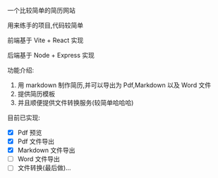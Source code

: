 一个比较简单的简历网站

用来练手的项目,代码较简单

前端基于 Vite + React 实现

后端基于 Node + Express 实现

功能介绍:

1. 用 markdown 制作简历,并可以导出为 Pdf,Markdown 以及 Word 文件
2. 提供简历模板
3. 并且顺便提供文件转换服务(较简单哈哈哈)

目前已实现:

- [x] Pdf 预览
- [x] Pdf 文件导出
- [x] Markdown 文件导出
- [ ] Word 文件导出
- [ ] 文件转换(最后做)...
